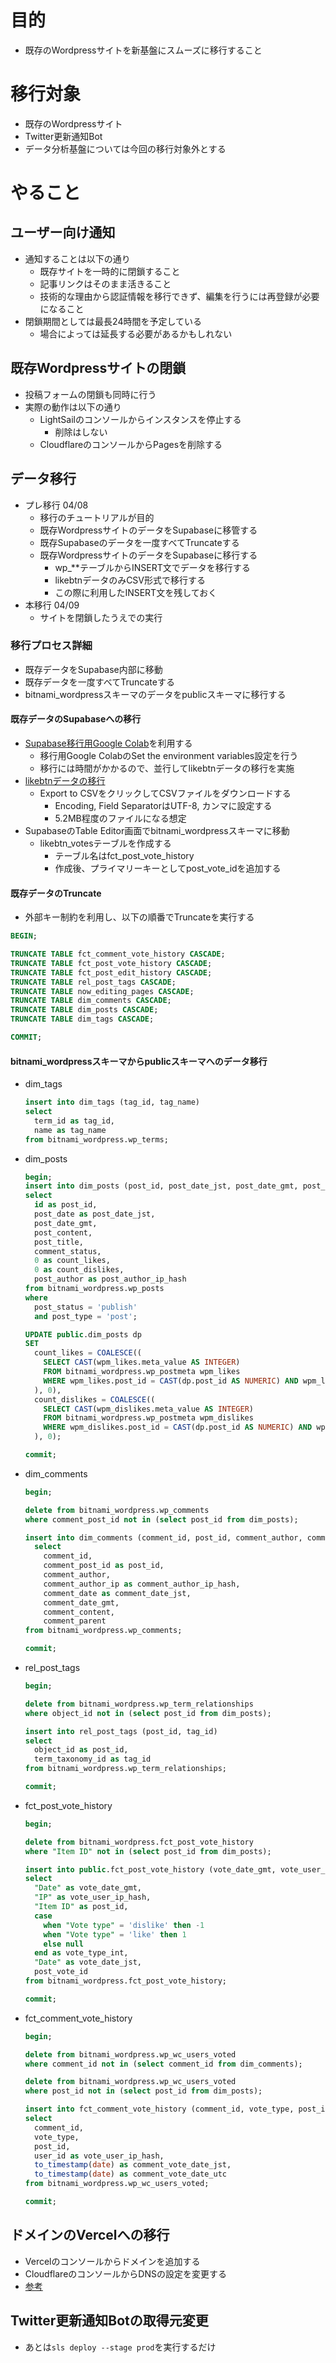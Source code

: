 # 目的
- 既存のWordpressサイトを新基盤にスムーズに移行すること

# 移行対象
- 既存のWordpressサイト
- Twitter更新通知Bot
- データ分析基盤については今回の移行対象外とする

# やること

## ユーザー向け通知
- 通知することは以下の通り
  - 既存サイトを一時的に閉鎖すること
  - 記事リンクはそのまま活きること
  - 技術的な理由から認証情報を移行できず、編集を行うには再登録が必要になること
- 閉鎖期間としては最長24時間を予定している
  - 場合によっては延長する必要があるかもしれない

## 既存Wordpressサイトの閉鎖
- 投稿フォームの閉鎖も同時に行う
- 実際の動作は以下の通り
  - LightSailのコンソールからインスタンスを停止する
    - 削除はしない
  - CloudflareのコンソールからPagesを削除する



## データ移行
- プレ移行 04/08
  - 移行のチュートリアルが目的
  - 既存WordpressサイトのデータをSupabaseに移管する
  - 既存Supabaseのデータを一度すべてTruncateする
  - 既存WordpressサイトのデータをSupabaseに移行する
    - wp_**テーブルからINSERT文でデータを移行する
    - likebtnデータのみCSV形式で移行する
    - この際に利用したINSERT文を残しておく
- 本移行 04/09
  - サイトを閉鎖したうえでの実行

### 移行プロセス詳細
- 既存データをSupabase内部に移動
- 既存データを一度すべてTruncateする
- bitnami_wordpressスキーマのデータをpublicスキーマに移行する

#### 既存データのSupabaseへの移行
- [Supabase移行用Google Colab](https://colab.research.google.com/github/mansueli/Supa-Migrate/blob/main/Amazon_RDS_to_Supabase.ipynb#scrollTo=76XQI9t3q6ut)を利用する
  - 移行用Google ColabのSet the environment variables設定を行う
  - 移行には時間がかかるので、並行してlikebtnデータの移行を実施
- [likebtnデータの移行](https://healthy-person-emulator.org/wp-admin/admin.php?page=likebtn_votes)
  - Export to CSVをクリックしてCSVファイルをダウンロードする
    - Encoding, Field SeparatorはUTF-8, カンマに設定する
    - 5.2MB程度のファイルになる想定
- SupabaseのTable Editor画面でbitnami_wordpressスキーマに移動
  - likebtn_votesテーブルを作成する
    - テーブル名はfct_post_vote_history
    - 作成後、プライマリーキーとしてpost_vote_idを追加する

#### 既存データのTruncate
- 外部キー制約を利用し、以下の順番でTruncateを実行する
```sql
BEGIN;

TRUNCATE TABLE fct_comment_vote_history CASCADE;
TRUNCATE TABLE fct_post_vote_history CASCADE;
TRUNCATE TABLE fct_post_edit_history CASCADE;
TRUNCATE TABLE rel_post_tags CASCADE;
TRUNCATE TABLE now_editing_pages CASCADE;
TRUNCATE TABLE dim_comments CASCADE;
TRUNCATE TABLE dim_posts CASCADE;
TRUNCATE TABLE dim_tags CASCADE;

COMMIT;
```

#### bitnami_wordpressスキーマからpublicスキーマへのデータ移行
- dim_tags
  ```sql
  insert into dim_tags (tag_id, tag_name)
  select
    term_id as tag_id,
    name as tag_name
  from bitnami_wordpress.wp_terms;
  ```
- dim_posts
  ```sql
  begin;
  insert into dim_posts (post_id, post_date_jst, post_date_gmt, post_content, post_title, comment_status, count_likes, count_dislikes, post_author_ip_hash)
  select
    id as post_id,
    post_date as post_date_jst,
    post_date_gmt,
    post_content,
    post_title,
    comment_status,
    0 as count_likes,
    0 as count_dislikes,
    post_author as post_author_ip_hash
  from bitnami_wordpress.wp_posts
  where
    post_status = 'publish'
    and post_type = 'post';

  UPDATE public.dim_posts dp
  SET
    count_likes = COALESCE((
      SELECT CAST(wpm_likes.meta_value AS INTEGER)
      FROM bitnami_wordpress.wp_postmeta wpm_likes
      WHERE wpm_likes.post_id = CAST(dp.post_id AS NUMERIC) AND wpm_likes.meta_key = 'Likes'
    ), 0),
    count_dislikes = COALESCE((
      SELECT CAST(wpm_dislikes.meta_value AS INTEGER)
      FROM bitnami_wordpress.wp_postmeta wpm_dislikes
      WHERE wpm_dislikes.post_id = CAST(dp.post_id AS NUMERIC) AND wpm_dislikes.meta_key = 'Dislikes'
    ), 0);

  commit;
  ```
- dim_comments
  ```sql
  begin;

  delete from bitnami_wordpress.wp_comments
  where comment_post_id not in (select post_id from dim_posts);

  insert into dim_comments (comment_id, post_id, comment_author, comment_author_ip_hash, comment_date_jst, comment_date_gmt, comment_content, comment_parent)
    select
      comment_id,
      comment_post_id as post_id,
      comment_author,
      comment_author_ip as comment_author_ip_hash,
      comment_date as comment_date_jst,
      comment_date_gmt,
      comment_content,
      comment_parent
  from bitnami_wordpress.wp_comments;

  commit;
  
  ```
- rel_post_tags
  ```sql
  begin;

  delete from bitnami_wordpress.wp_term_relationships
  where object_id not in (select post_id from dim_posts);

  insert into rel_post_tags (post_id, tag_id)
  select
    object_id as post_id,
    term_taxonomy_id as tag_id
  from bitnami_wordpress.wp_term_relationships;

  commit;
  ```
- fct_post_vote_history
  ```sql
  begin;

  delete from bitnami_wordpress.fct_post_vote_history
  where "Item ID" not in (select post_id from dim_posts);

  insert into public.fct_post_vote_history (vote_date_gmt, vote_user_ip_hash, post_id, vote_type_int, vote_date_jst, post_vote_id)
  select
    "Date" as vote_date_gmt,
    "IP" as vote_user_ip_hash,
    "Item ID" as post_id,
    case
      when "Vote type" = 'dislike' then -1
      when "Vote type" = 'like' then 1
      else null 
    end as vote_type_int,
    "Date" as vote_date_jst,
    post_vote_id
  from bitnami_wordpress.fct_post_vote_history;

  commit;
  
  ```
- fct_comment_vote_history
  ```sql
  begin;

  delete from bitnami_wordpress.wp_wc_users_voted
  where comment_id not in (select comment_id from dim_comments);

  delete from bitnami_wordpress.wp_wc_users_voted
  where post_id not in (select post_id from dim_posts);

  insert into fct_comment_vote_history (comment_id, vote_type, post_id, vote_user_ip_hash, comment_vote_date_jst, comment_vote_date_utc)
  select
    comment_id,
    vote_type,
    post_id,
    user_id as vote_user_ip_hash,
    to_timestamp(date) as comment_vote_date_jst,
    to_timestamp(date) as comment_vote_date_utc
  from bitnami_wordpress.wp_wc_users_voted;

  commit;
  
  ```
## ドメインのVercelへの移行
- Vercelのコンソールからドメインを追加する
- CloudflareのコンソールからDNSの設定を変更する
- [参考](https://zenn.dev/keitakn/articles/add-cloudflare-domain-to-vercel)

## Twitter更新通知Botの取得元変更
- あとは`sls deploy --stage prod`を実行するだけ
